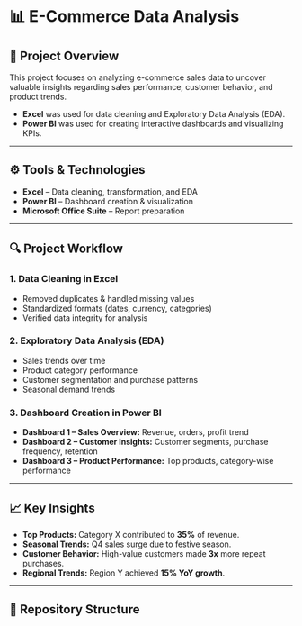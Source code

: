 # 📊 E-Commerce Data Analysis

## 📝 Project Overview  
This project focuses on analyzing e-commerce sales data to uncover valuable insights regarding sales performance, customer behavior, and product trends.  
- **Excel** was used for data cleaning and Exploratory Data Analysis (EDA).  
- **Power BI** was used for creating interactive dashboards and visualizing KPIs.

---

## ⚙️ Tools & Technologies  
- **Excel** – Data cleaning, transformation, and EDA  
- **Power BI** – Dashboard creation & visualization  
- **Microsoft Office Suite** – Report preparation

---

## 🔍 Project Workflow  
### 1. Data Cleaning in Excel  
- Removed duplicates & handled missing values  
- Standardized formats (dates, currency, categories)  
- Verified data integrity for analysis  

### 2. Exploratory Data Analysis (EDA)  
- Sales trends over time  
- Product category performance  
- Customer segmentation and purchase patterns  
- Seasonal demand trends  

### 3. Dashboard Creation in Power BI  
- **Dashboard 1 – Sales Overview:** Revenue, orders, profit trend  
- **Dashboard 2 – Customer Insights:** Customer segments, purchase frequency, retention  
- **Dashboard 3 – Product Performance:** Top products, category-wise performance

---

## 📈 Key Insights  
- **Top Products:** Category X contributed to **35%** of revenue.  
- **Seasonal Trends:** Q4 sales surge due to festive season.  
- **Customer Behavior:** High-value customers made **3x** more repeat purchases.  
- **Regional Trends:** Region Y achieved **15% YoY growth**.

---

## 📂 Repository Structure  

